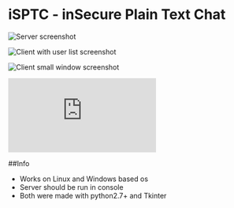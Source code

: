 # iSPTC - inSecure Plain Text Chat
![Server screenshot](https://github.com/Bakterija/iSPTC/tree/master/load/server_screenshot.png)

![Client with user list screenshot](https://github.com/Bakterija/iSPTC/tree/master/load/screen1.png)

![Client small window screenshot](https://github.com/Bakterija/iSPTC/tree/master/load/screen2.png)

![Changelog](https://github.com/Bakterija/iSPTC/tree/master/load/changelog.txt)

##Info
* Works on Linux and Windows based os
* Server should be run in console
* Both were made with python2.7+ and Tkinter
